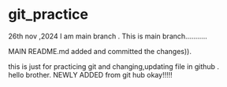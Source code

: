 # git_practice
26th nov ,2024
I am main branch . This is main branch...........

MAIN README.md added and committed the changes)).

this is just for practicing git and changing,updating file in github . <br>
hello brother. 
NEWLY ADDED 
from git hub okay!!!!!
